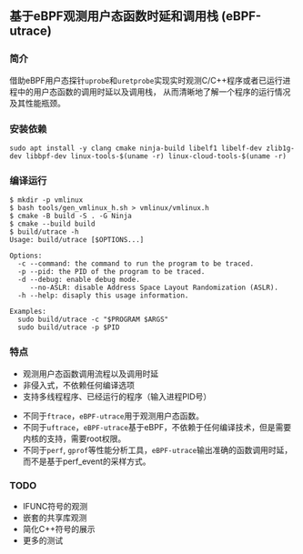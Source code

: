 ## 基于eBPF观测用户态函数时延和调用栈 (eBPF-utrace)

### 简介
借助eBPF用户态探针`uprobe`和`uretprobe`实现实时观测C/C++程序或者已运行进程中的用户态函数的调用时延以及调用栈，
从而清晰地了解一个程序的运行情况及其性能瓶颈。

### 安装依赖
```shell
sudo apt install -y clang cmake ninja-build libelf1 libelf-dev zlib1g-dev libbpf-dev linux-tools-$(uname -r) linux-cloud-tools-$(uname -r)
```

### 编译运行
```shell
$ mkdir -p vmlinux
$ bash tools/gen_vmlinux_h.sh > vmlinux/vmlinux.h
$ cmake -B build -S . -G Ninja
$ cmake --build build
$ build/utrace -h
Usage: build/utrace [$OPTIONS...]

Options:
  -c --command: the command to run the program to be traced.
  -p --pid: the PID of the program to be traced.
  -d --debug: enable debug mode.
     --no-ASLR: disable Address Space Layout Randomization (ASLR).
  -h --help: disaply this usage information.

Examples:
  sudo build/utrace -c "$PROGRAM $ARGS"
  sudo build/utrace -p $PID
```

### 特点
- 观测用户态函数调用流程以及调用时延
- 非侵入式，不依赖任何编译选项
- 支持多线程程序、已经运行的程序（输入进程PID号）
+ 不同于`ftrace`，`eBPF-utrace`用于观测用户态函数。
+ 不同于`uftrace`，`eBPF-utrace`基于eBPF，不依赖于任何编译技术，但是需要内核的支持，需要root权限。
+ 不同于`perf`, `gprof`等性能分析工具，`eBPF-utrace`输出准确的函数调用时延，而不是基于perf_event的采样方式。

### TODO
- IFUNC符号的观测
- 嵌套的共享库观测
- 简化C++符号的展示
- 更多的测试

